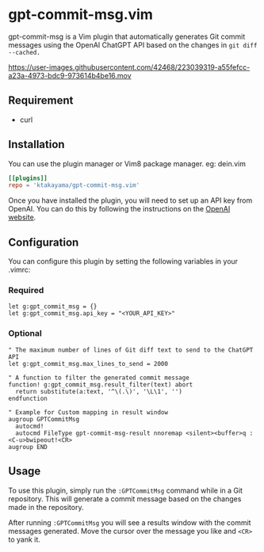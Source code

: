 # gpt-commit-msg.vim

gpt-commit-msg is a Vim plugin that automatically generates Git commit messages using the OpenAI ChatGPT API based on the changes in `git diff --cached.`

https://user-images.githubusercontent.com/42468/223039319-a55fefcc-a23a-4973-bdc9-973614b4be16.mov

## Requirement
- curl

## Installation
You can use the plugin manager or Vim8 package manager.
eg: dein.vim

```toml
[[plugins]]
repo = 'ktakayama/gpt-commit-msg.vim'
```

Once you have installed the plugin, you will need to set up an API key from OpenAI. You can do this by following the instructions on the [OpenAI website](https://platform.openai.com/docs/api-reference/introduction).

## Configuration

You can configure this plugin by setting the following variables in your .vimrc:

### Required

```vim
let g:gpt_commit_msg = {}
let g:gpt_commit_msg.api_key = "<YOUR_API_KEY>"
```

### Optional

```vim
" The maximum number of lines of Git diff text to send to the ChatGPT API
let g:gpt_commit_msg.max_lines_to_send = 2000

" A function to filter the generated commit message
function! g:gpt_commit_msg.result_filter(text) abort
  return substitute(a:text, '^\(.\)', '\L\1', '')
endfunction

" Example for Custom mapping in result window
augroup GPTCommitMsg
  autocmd!
  autocmd FileType gpt-commit-msg-result nnoremap <silent><buffer>q :<C-u>bwipeout!<CR>
augroup END
```

##  Usage

To use this plugin, simply run the `:GPTCommitMsg` command while in a Git repository. This will generate a commit message based on the changes made in the repository.

After running `:GPTCommitMsg` you will see a results window with the commit messages generated. Move the cursor over the message you like and `<CR>` to yank it.

